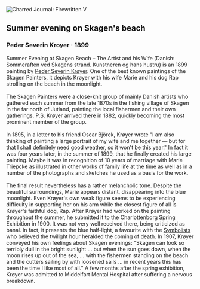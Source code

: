 <div class="artwork-of-the-day">
  <div class="container">
    <div class="img-wrapper">
      <img
        src="https://uploads5.wikiart.org/00142/images/57726dcfedc2cb3880b50d67/p-s-kr-yer-1899-sommeraften-ved-skagens-strand-kunstneren-og-hans-hustru.jpg!Large.jpg"
        alt="Charred Journal: Firewritten V" />
    </div>
    <div class="artwork-detail">
      <div class="artwork-origin"> 
        <h2 class="artwork-name">Summer evening on Skagen's beach</h2>
        <h3 class="artist">
          Peder Severin Kroyer
                    ·  1899
        </h3>
      </div>
      <p class="description">
        <span class="artwork-description-text ng-binding" ng-bind-html="viewModel.ArtworkOfTheDay.Description | unsafe">Summer Evening at Skagen Beach – The Artist and his Wife (Danish: Sommeraften ved Skagens strand. Kunstneren og hans hustru) is an 1899 painting by <a target="_blank" href="/en/peder-severin-kroyer">Peder Severin Krøyer</a>. One of the best known paintings of the Skagen Painters, it depicts Krøyer with his wife Marie and his dog Rap strolling on the beach in the moonlight.
<br>
<br>The Skagen Painters were a close-knit group of mainly Danish artists who gathered each summer from the late 1870s in the fishing village of Skagen in the far north of Jutland, painting the local fishermen and their own gatherings. P.S. Krøyer arrived there in 1882, quickly becoming the most prominent member of the group.
<br>
<br>In 1895, in a letter to his friend Oscar Björck, Krøyer wrote "I am also thinking of painting a large portrait of my wife and me together — but for that I shall definitely need good weather, so it won't be this year." In fact it was four years later, in the summer of 1899, that he finally created his large painting. Maybe it was in recognition of 10 years of marriage with Marie Triepcke as illustrated in other works of family life at the time as well as in a number of the photographs and sketches he used as a basis for the work.
<br>
<br>The final result nevertheless has a rather melancholic tone. Despite the beautiful surroundings, Marie appears distant, disappearing into the blue moonlight. Even Krøyer's own weak figure seems to be experiencing difficulty in supporting her on his arm while the closest figure of all is Krøyer's faithful dog, Rap. After Krøyer had worked on the painting throughout the summer, he submitted it to the Charlottenborg Spring Exhibition in 1900. It was not very well received there, being criticized as banal. In fact, it presents the blue half-light, a favourite with the <a target="_blank" href="/en/artists-by-art-movement/symbolism">Symbolists</a> who believed the twilight hour heralded the coming of death. In 1907, Krøyer conveyed his own feelings about Skagen evenings: "Skagen can look so terribly dull in the bright sunlight ... but when the sun goes down, when the moon rises up out of the sea, ... with the fishermen standing on the beach and the cutters sailing by with loosened sails ... in recent years this has been the time I like most of all." A few months after the spring exhibition, Krøyer was admitted to Middelfart Mental Hospital after suffering a nervous breakdown.</span>
                        <div class="text-shadow-container" ng-show="showShadow" style=""></div>
      </p>
    </div>
  </div>

</div>

